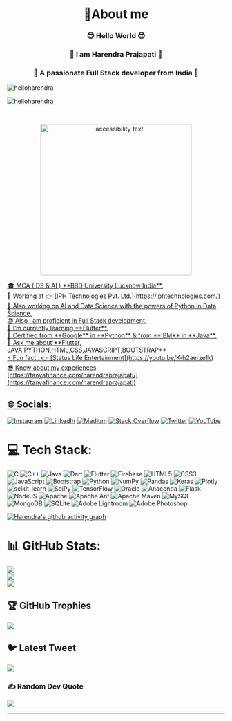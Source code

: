 <!-- ![template](https://user-images.githubusercontent.com/78723011/220724531-bf39c819-7bcc-4154-a5f9-18d9fca2cf77.jpg) -->
<h1 align="center">💫About me</h1>
<h3 align="center" >😎 Hello World 😎 </h3>
<h3 align="center" >🤗 I am Harendra Prajapati 🤗 </h3>
<h3 align="center">🤭 A passionate Full Stack developer from India 🤭</h3>
<p><img src="https://komarev.com/ghpvc/?username=helloharendra&label=Profile%20views&color=0e75b6&style=flat" alt="helloharendra" /><br>
 <a href="https://twitter.com/helloharendra" target="blank">
  <p align="center">
  <p> <img src="https://img.shields.io/twitter/follow/helloharendra?logo=twitter&style=for-the-badge" alt="helloharendra">
</p><br>
<p style="text-align: center " >
    <img src="https://github-production-user-asset-6210df.s3.amazonaws.com/78723011/270774714-aae5ff58-cb47-42db-9bc9-b2f2f459924b.gif" width="350" alt="accessibility text"  />
</p>
 🎓 MCA ( DS & AI )  **BBD University Lucknow India**.<br>
 🔭 Working at 👉 [IPH Technologies Pvt. Ltd.](https://iphtechnologies.com/)<br>
 🥰 Also working on AI and Data Science with the powers of Python in Data Science.<br>
 😍 Also i am proficient in Full Stack development.<br>
 📖 I’m currently learning **Flutter**.<br>
 🔖 Certified from **Google** in **Python** & from **IBM** in **Java**.<br>
 💬 Ask me about:**Flutter, JAVA,PYTHON,HTML,CSS,JAVASCRIPT,BOOTSTRAP**<br>
 ⚡ Fun fact : 👉 [Status Life Entertainment](https://youtu.be/K-h2aerze1k)<br>
 😎 Know about my experiences  [https://tanyafinance.com/harendraprajapati/](https://tanyafinance.com/harendraprajapati)<br>

## 🌐 Socials:
[![Instagram](https://img.shields.io/badge/Instagram-%23E4405F.svg?logo=Instagram&logoColor=white)](https://instagram.com/helloharendra) [![LinkedIn](https://img.shields.io/badge/LinkedIn-%230077B5.svg?logo=linkedin&logoColor=white)](https://linkedin.com/in/helloharendra) [![Medium](https://img.shields.io/badge/Medium-12100E?logo=medium&logoColor=white)](https://medium.com/@helloharendra) [![Stack Overflow](https://img.shields.io/badge/-Stackoverflow-FE7A16?logo=stack-overflow&logoColor=white)](https://stackoverflow.com/users/ghelloharendra) [![Twitter](https://img.shields.io/badge/Twitter-%231DA1F2.svg?logo=Twitter&logoColor=white)](https://twitter.com/helloharendra) [![YouTube](https://img.shields.io/badge/YouTube-%23FF0000.svg?logo=YouTube&logoColor=white)](https://www.youtube.com/shorts/rPf9TWpHBYA) 

# 💻 Tech Stack:
![C](https://img.shields.io/badge/c-%2300599C.svg?style=for-the-badge&logo=c&logoColor=white) ![C++](https://img.shields.io/badge/c++-%2300599C.svg?style=for-the-badge&logo=c%2B%2B&logoColor=white) ![Java](https://img.shields.io/badge/java-%23ED8B00.svg?style=for-the-badge&logo=java&logoColor=white) ![Dart](https://img.shields.io/badge/dart-%230175C2.svg?style=for-the-badge&logo=dart&logoColor=white) ![Flutter](https://img.shields.io/badge/Flutter-%2302569B.svg?style=for-the-badge&logo=Flutter&logoColor=white) ![Firebase](https://img.shields.io/badge/firebase-%23039BE5.svg?style=for-the-badge&logo=firebase)   ![HTML5](https://img.shields.io/badge/html5-%23E34F26.svg?style=for-the-badge&logo=html5&logoColor=white) ![CSS3](https://img.shields.io/badge/css3-%231572B6.svg?style=for-the-badge&logo=css3&logoColor=white) ![JavaScript](https://img.shields.io/badge/javascript-%23323330.svg?style=for-the-badge&logo=javascript&logoColor=%23F7DF1E) ![Bootstrap](https://img.shields.io/badge/bootstrap-%23563D7C.svg?style=for-the-badge&logo=bootstrap&logoColor=white)
![Python](https://img.shields.io/badge/python-3670A0?style=for-the-badge&logo=python&logoColor=ffdd54)
![NumPy](https://img.shields.io/badge/numpy-%23013243.svg?style=for-the-badge&logo=numpy&logoColor=white) ![Pandas](https://img.shields.io/badge/pandas-%23150458.svg?style=for-the-badge&logo=pandas&logoColor=white)
![Keras](https://img.shields.io/badge/Keras-%23D00000.svg?style=for-the-badge&logo=Keras&logoColor=white)  ![Plotly](https://img.shields.io/badge/Plotly-%233F4F75.svg?style=for-the-badge&logo=plotly&logoColor=white) ![scikit-learn](https://img.shields.io/badge/scikit--learn-%23F7931E.svg?style=for-the-badge&logo=scikit-learn&logoColor=white) ![SciPy](https://img.shields.io/badge/SciPy-%230C55A5.svg?style=for-the-badge&logo=scipy&logoColor=%white) ![TensorFlow](https://img.shields.io/badge/TensorFlow-%23FF6F00.svg?style=for-the-badge&logo=TensorFlow&logoColor=white) ![Oracle](https://img.shields.io/badge/Oracle-F80000?style=for-the-badge&logo=oracle&logoColor=white)  ![Anaconda](https://img.shields.io/badge/Anaconda-%2344A833.svg?style=for-the-badge&logo=anaconda&logoColor=white)     ![Flask](https://img.shields.io/badge/flask-%23000.svg?style=for-the-badge&logo=flask&logoColor=white) ![NodeJS](https://img.shields.io/badge/node.js-6DA55F?style=for-the-badge&logo=node.js&logoColor=white)   ![Apache](https://img.shields.io/badge/apache-%23D42029.svg?style=for-the-badge&logo=apache&logoColor=white) ![Apache Ant](https://img.shields.io/badge/Apache%20Ant-A81C7D?style=for-the-badge&logo=Apache%20Ant&logoColor=white) ![Apache Maven](https://img.shields.io/badge/Apache%20Maven-C71A36?style=for-the-badge&logo=Apache%20Maven&logoColor=white) ![MySQL](https://img.shields.io/badge/mysql-%2300f.svg?style=for-the-badge&logo=mysql&logoColor=white) ![MongoDB](https://img.shields.io/badge/MongoDB-%234ea94b.svg?style=for-the-badge&logo=mongodb&logoColor=white) ![SQLite](https://img.shields.io/badge/sqlite-%2307405e.svg?style=for-the-badge&logo=sqlite&logoColor=white) ![Adobe Lightroom](https://img.shields.io/badge/Adobe%20Lightroom-31A8FF.svg?style=for-the-badge&logo=Adobe%20Lightroom&logoColor=white) ![Adobe Photoshop](https://img.shields.io/badge/adobephotoshop-%2331A8FF.svg?style=for-the-badge&logo=adobephotoshop&logoColor=white) 
<!-- ![Kotlin](https://img.shields.io/badge/kotlin-%230095D5.svg?style=for-the-badge&logo=kotlin&logoColor=white) ![PHP](https://img.shields.io/badge/php-%23777BB4.svg?style=for-the-badge&logo=php&logoColor=white) ![Swift](https://img.shields.io/badge/swift-F54A2A?style=for-the-badge&logo=swift&logoColor=white) ![.Net](https://img.shields.io/badge/.NET-5C2D91?style=for-the-badge&logo=.net&logoColor=white) ![Angular](https://img.shields.io/badge/angular-%23DD0031.svg?style=for-the-badge&logo=angular&logoColor=white) ![Angular.js](https://img.shields.io/badge/angular.js-%23E23237.svg?style=for-the-badge&logo=angularjs&logoColor=white) ![Code-Igniter](https://img.shields.io/badge/CodeIgniter-%23EF4223.svg?style=for-the-badge&logo=codeIgniter&logoColor=white) ![Django](https://img.shields.io/badge/django-%23092E20.svg?style=for-the-badge&logo=django&logoColor=white)![Next JS](https://img.shields.io/badge/Next-black?style=for-the-badge&logo=next.js&logoColor=white) ![React](https://img.shields.io/badge/react-%2320232a.svg?style=for-the-badge&logo=react&logoColor=%2361DAFB) ![React Native](https://img.shields.io/badge/react_native-%2320232a.svg?style=for-the-badge&logo=react&logoColor=%2361DAFB) ![C#](https://img.shields.io/badge/c%23-%23239120.svg?style=for-the-badge&logo=c-sharp&logoColor=white)--> 
 
[![Harendra's github activity graph](https://github-readme-activity-graph.vercel.app/graph?username=helloharendra&bg_color=090708&color=ff47f3&line=0ecc00&point=083cd9&area=true&hide_border=true)](https://github.com/helloharendra/github-readme-activity-graph)

 # 📊 GitHub Stats:
![](https://github-readme-stats.vercel.app/api?username=helloharendra&theme=radical&hide_border=true&include_all_commits=false&count_private=false)<br/>
![](https://github-readme-streak-stats.herokuapp.com/?user=helloharendra&theme=radical&hide_border=true)<br/>
![](https://github-readme-stats.vercel.app/api/top-langs/?username=helloharendra&theme=radical&hide_border=true&include_all_commits=false&count_private=false&layout=compact)

## 🏆 GitHub Trophies
![](https://github-profile-trophy.vercel.app/?username=helloharendra&theme=radical&no-frame=true&no-bg=false&margin-w=4)

## 🐦 Latest Tweet
[![](https://gtce.itsvg.in/api?username=helloharendra)](https://github.com/VishwaGauravIn/github-twitter-card-embed)

### ✍️ Random Dev Quote
![](https://quotes-github-readme.vercel.app/api?type=vetical&theme=radical)



---


<!-- Proudly created with GPRM ( https://gprm.itsvg.in ) -->

<!-- ![logo](https://github.com/helloharendra/Banners/blob/main/harendraTemplate.jpg) -->












